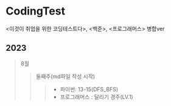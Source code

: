 # CodingTest
&lt;이것이 취업을 위한 코딩테스트다>, &lt;백준>, &lt;프로그래머스> 병합ver

## 2023

> 8월
> > 둘째주(md파일 작성 시작)
> > > * 파이썬: 13-15(DFS_BFS)
> > > * 프로그래머스 : 달리기 경주(LV.1)
